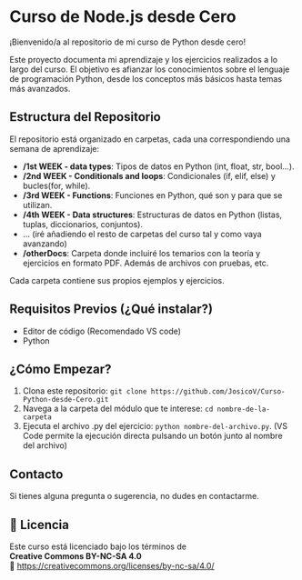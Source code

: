 # Curso de Node.js desde Cero

¡Bienvenido/a al repositorio de mi curso de Python desde cero!

Este proyecto documenta mi aprendizaje y los ejercicios realizados a lo largo del curso. El objetivo es afianzar los conocimientos sobre el lenguaje de programación Python, desde los conceptos más básicos hasta temas más avanzados.

## Estructura del Repositorio

El repositorio está organizado en carpetas, cada una correspondiendo una semana de aprendizaje:

*   **/1st WEEK - data types**: Tipos de datos en Python (int, float, str, bool...).
*   **/2nd WEEK - Conditionals and loops**: Condicionales (if, elif, else) y bucles(for, while).
*   **/3rd WEEK - Functions**: Funciones en Python, qué son y para que se utilizan.
*   **/4th WEEK - Data structures**: Estructuras de datos en Python (listas, tuplas, diccionarios, conjuntos).
*   ... (iré añadiendo el resto de carpetas del curso tal y como vaya avanzando)
*   **/otherDocs**: Carpeta donde incluiré los temarios con la teoría y ejercicios en formato PDF. Además de archivos con pruebas, etc.

Cada carpeta contiene sus propios ejemplos y ejercicios.

## Requisitos Previos (¿Qué instalar?)

*   Editor de código (Recomendado VS code)
*   Python


## ¿Cómo Empezar?

1.  Clona este repositorio: `git clone https://github.com/JosicoV/Curso-Python-desde-Cero.git`
2.  Navega a la carpeta del módulo que te interese: `cd nombre-de-la-carpeta`
3.  Ejecuta el archivo .py del ejercicio: `python nombre-del-archivo.py`. (VS Code permite la ejecución directa pulsando un botón junto al nombre del archivo)

## Contacto

Si tienes alguna pregunta o sugerencia, no dudes en contactarme.

## 📄 Licencia

Este curso está licenciado bajo los términos de  
**Creative Commons BY-NC-SA 4.0**  
🔗 https://creativecommons.org/licenses/by-nc-sa/4.0/
